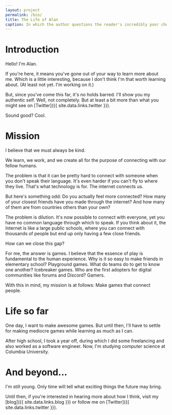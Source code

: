 ```yaml
---
layout: project
permalink: /bio/
title: The Life of Alan
caption: In which the author questions the reader's incredibly poor choice of getting to know him. Critical thinking optional, but recommended.
---
```

# Introduction

Hello! I'm Alan.

If you're here, it means you've gone out of your way to learn more about me. Which is a little interesting, because I don't think I'm that worth learning about. (At least not yet. I'm working on it.)

But, since you've come this far, it's no holds barred. I'll show you my authentic self. Well, not completely. But at least a bit more than what you might see on [Twitter]({{ site.data.links.twitter }}).

Sound good? Cool.

# Mission

I believe that we must always be kind. 

We learn, we work, and we create all for the purpose of connecting with our fellow humans.

The problem is that it can be pretty hard to connect with someone when you don't speak their language. It's even harder if you can't fly to where they live. That's what technology is for. The internet connects us.

But here's something odd: Do you actually feel more connected? How many of your closest friends have you made through the internet? And how many of them are from countries others than your own?

The problem is dilution. It's now possible to connect with everyone, yet you have no common language through which to speak. If you think about it, the Internet is like a large public schools, where you can connect with thousands of people but end up only having a few close friends.

How can we close this gap?

For me, the answer is games. I believe that the essence of play is fundamental to the human experience. Why is it so easy to make friends in elementary school? Playground games. What do teams do to get to know one another? Icebreaker games. Who are the first adopters for digital communities like forums and Discord? Gamers.

With this in mind, my mission is at follows: Make games that connect people.

# Life so far

One day, I want to make awesome games. But until then, I'll have to settle for making mediocre games while learning as much as I can.

After high school, I took a year off, during which I did some freelancing and also worked as a software engineer. Now, I'm studying computer science at Columbia University.

# And beyond...

I'm still young. Only time will tell what exciting things the future may bring.

Until then, if you're interested in hearing more about how I think, visit my [blog]({{ site.data.links.blog }}) or follow me on [Twitter]({{ site.data.links.twitter }}).
